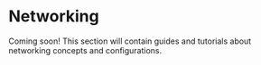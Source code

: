# Networking

Coming soon! This section will contain guides and tutorials about networking concepts and configurations.

